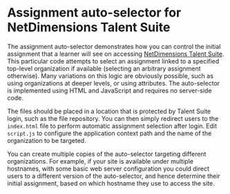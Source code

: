 # Assignment auto-selector for NetDimensions Talent Suite

The assignment auto-selector demonstrates how you can control the initial assignment that a learner will see on accessing [NetDimensions Talent Suite](http://www.netdimensions.com/talent-management-suite/). This particular code attempts to select an assignment linked to a specified top-level organization if available (selecting an arbitrary assignment otherwise). Many variations on this logic are obviously possible, such as using organizations at deeper levels, or using attributes. The auto-selector is implemented using HTML and JavaScript and requires no server-side code.

The files should be placed in a location that is protected by Talent Suite login, such as the file repository. You can then simply redirect users to the `index.html` file to perform automatic assignment selection after login. Edit `script.js` to configure the application context path and the name of the organization to be targeted.

You can create multiple copies of the auto-selector targeting different organizations. For example, if your site is available under multiple hostnames, with some basic web server configuration you could direct users to a different version of the auto-selector, and hence determine their initial assignment, based on which hostname they use to access the site.
